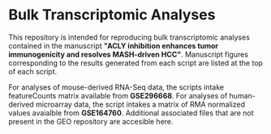 # Bulk Transcriptomic Analyses
This repository is intended for reproducing bulk transcriptomic analyses contained in the manuscript **"ACLY inhibition enhances tumor immunogenicity and resolves MASH-driven HCC"**. Manuscript figures corresponding to the results generated from each script are listed at the top of each script.

For analyses of mouse-derived RNA-Seq data, the scripts intake featureCounts matrix available from **GSE296668**. For analyses of human-derived microarray data, the script intakes a matrix of RMA normalized values avaialble from **GSE164760**. Additional associated files that are not present in the GEO repository are accesible here.
